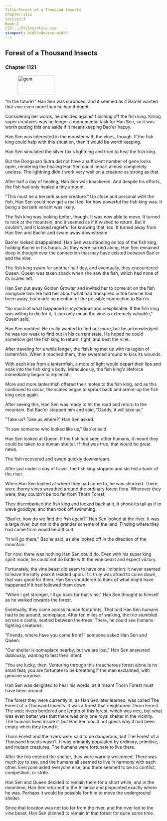 ```yaml
---
Title:Forest of a Thousand Insects 
Chapter:1121 
Section:3 
Book:3 
CSS:../Styles/style.css 
viewport: width=device-width
---
```

  
## Forest of a Thousand Insects
### Chapter 1121
  
<figure>
	<img src="../Images/gem.gif" alt="gem" id="gem" width="120" height="60" />
</figure>
  

  
"In the future?" Han Sen was surprised, and it seemed as if Bao'er wanted that vine even more than he had thought.

Considering her words, he decided against finishing off the fish king. Killing super creatures was no longer a monumental task for Han Sen, so it was worth putting this one aside if it meant keeping Bao'er happy.

Han Sen was interested in the monster with the vines, though. If the fish king could help with this situation, then it would be worth keeping.

Han Sen simulated the silver fox's lightning and tried to heal the fish king.

But the Dongxuan Sutra did not have a sufficient number of gene locks open, rendering the healing Han Sen could impart almost completely useless. The lightning didn't work very well on a creature as strong as that.

After half a day of healing, Han Sen was knackered. And despite his efforts, the fish had only healed a tiny amount.

"This must be a berserk super creature." Up close and personal with the fish, Han Sen could now get a real feel for how powerful the fish king was. It being a berserk variant was likely.

The fish king was looking better, though. It was now able to move. It turned to look at the mountain, and it seemed as if it wished to return. But it couldn't, and it looked regretful for knowing that, too. It turned away from Han Sen and Bao'er and swam away downstream.

Bao'er looked disappointed. Han Sen was standing on top of the fish king, holding Bao'er in his hands. As they were carried along, Han Sen remained deep in thought over the connection that may have existed between Bao'er and the vine.

The fish king swam for another half day, and eventually, they encountered Queen. Queen was taken aback when she saw the fish, which had none of its scales left.

Han Sen put away Golden Growler and invited her to come sit on the fish alongside him. He told her about what had transpired in the time he had been away, but made no mention of the possible connection to Bao'er.

"So much of what happened is mysterious and inexplicable. If the fish king was willing to die for it, it can only mean the vine is extremely valuable," Queen said.

Han Sen nodded. He really wanted to find out more, but he acknowledged he was too weak to find out in his current state. He hoped he could somehow get the fish king to return, fight, and beat the vine.

After traveling for a while longer, the fish king met up with its legion of lanternfish. When it reached them, they swarmed around to kiss its wounds.

With each kiss from a lanternfish, a mote of light would depart their lips and soak into the fish king's body. Miraculously, the fish king's lifeforce immediately began to replenish.

More and more lanternfish offered their motes to the fish king, and as this continued to occur, the scales began to sprout back and armor-up the fish king once again.

After seeing this, Han Sen was ready to hit the road and return to the mountain. But Bao'er stopped him and said, "Daddy, it will take us."

"Take us? Take us where?" Han Sen asked.

"It saw someone who looked like us," Bao'er said.

Han Sen looked at Queen. If the fish had seen other humans, it meant they could be taken to a human shelter. If that was true, that would be great news.

The fish recovered and swam quickly downstream.

After just under a day of travel, the fish king stopped and skirted a bank of the river.

When Han Sen looked at where they had come to, he was shocked. There were thorny vines wreathed around the ordinary forest flora. Wherever they were, they couldn't be too far from Thorn Forest.

They disembarked the fish king and looked back at it. It shook its tail as if to wave goodbye, and then took off swimming.

"Bao'er, how do we find the fish again?" Han Sen looked at the river. It was a large river, but not in the grander scheme of the land. Finding where they had come from would be difficult.

"It will go there," Bao'er said, as she looked off in the direction of the mountain.

For now, there was nothing Han Sen could do. Even with his super king spirit mode, he could not do battle with the vine beast and expect victory.

Fortunately, the vine beast did seem to have one limitation: it never seemed to leave the lofty peak it resided upon. If it truly was afraid to come down, that was good for them. Han Sen shuddered to think of what might have happened if it had followed them down.

"When I get stronger, I'll go back for that vine," Han Sen thought to himself as he walked towards the forest.

Eventually, they came across human footprints. That told Han Sen humans had to be around, someplace. After ten miles of walking, the trio stumbled across a castle, nestled between the trees. There, he could see humans fighting creatures.

"Friends, where have you come from?" someone asked Han Sen and Queen.

"Our shelter is someplace nearby, but we are lost," Han Sen answered dubiously, wanting to test their intent.

"You are lucky, then. Venturing through this treacherous forest alone is no small feat; you are fortunate to be breathing!" the man exclaimed, with genuine surprise.

Han Sen was delighted to hear his words, as it meant Thorn Forest must have been around.

The forest they were currently in, as Han Sen later learned, was called The Forest of a Thousand Insects. It was a forest that neighbored Thorn Forest. The wide rivers bordered one length of this forest, which was nice, but what was even better was that there was only one royal shelter in the vicinity. The humans lived inside it, but Han Sen could not guess why it had been empty when they found it.

Thorn Forest and the rivers were said to be dangerous, but The Forest of a Thousand Insects wasn't. It was primarily populated by ordinary, primitive, and mutant creatures. The humans were fortunate to live there.

After the trio entered the shelter, they were warmly welcomed. There was much joy to see, and the humans all seemed to live in harmony with each other. Everyone aided everyone else, and there seemed to be no conflict, competition, or strife.

Han Sen and Queen decided to remain there for a short while, and in the meantime, Han Sen returned to the Alliance and pinpointed exactly where he was. Perhaps it would be possible for him to move the underground shelter.

Since that location was not too far from the river, and the river led to the vine beast, Han Sen planned to remain in that forest for quite some time.
